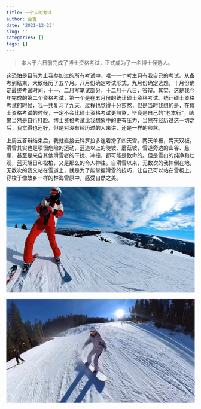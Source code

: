```yaml
---
title: 一个人的考试
author: 金吉
date: '2021-12-23'
slug: ''
categories: []
tags: []
---
```



> 本人于六日前完成了博士资格考试，正式成为了一名博士候选人。

这恐怕是目前为止我参加过的所有考试中，唯一一个考生只有我自己的考试。从备考到结束，大致经历了五个月。八月份确定考试形式，九月份确定选题，十月份确定最终考试时间，十一、二月写笔试部分，十二月十八日，答辩。其实，这是我今年完成的第二个资格考试，第一个是在五月份的统计硕士资格考试。统计硕士资格考试的时候，我一共复习了九天，过程也觉得十分煎熬，但是当时我想的是，在博士资格考试的时候，一定不会比硕士资格考试更煎熬，毕竟是自己的“老本行”。结果当然是自行打脸。博士资格考试比我想象中的更有压力，当然在经历过这一切之后，我觉得也还好，但是对没有经历过的人来讲，还是一样的煎熬。

上周五答辩结束后，我就直接去科罗拉多连着滑了四天雪。两天单板，两天双板。滑雪其实也是项很危险的运动，蓝道以上的陡坡、蘑菇坡，雪道旁边的山谷、悬崖，甚至是来自其他滑雪者的干扰、冲撞，都可能是致命的。但是雪山的纯净和壮观，蓝天旭日和松柏，又是那么的令人神往。自滑雪以来，无数次的我摔倒在地，无数次的我又站在雪道上，就是为了能掌握滑雪的技巧，让自己可以站在雪板上，穿梭于像故乡一样的林海雪原中，感受自然之美。

![ski](images/ski.jpg)

![snowboard](images/snowboard.jpg)

